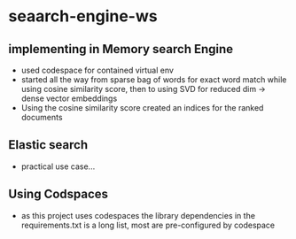 # seaarch-engine-ws

## implementing in Memory search Engine
- used codespace for contained virtual env
- started all the way from sparse bag of words for exact word match while using cosine similarity score, then to using SVD for reduced dim -> dense vector embeddings
- Using the cosine similarity score created an indices for the ranked documents 

## Elastic search
- practical use case...

## Using Codspaces
- as this project uses codespaces the library dependencies in the requirements.txt is a long list, most are pre-configured by codespace 
